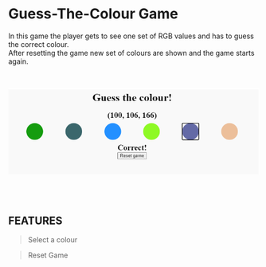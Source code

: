 # Guess-The-Colour Game

In this game the player gets to see one set of RGB values and has to guess the correct colour.<br>
After resetting the game new set of colours are shown and the game starts again.

<br>

![Image](image.png)

<br>
<br>

## FEATURES

>Select a colour

>Reset Game

<br>







